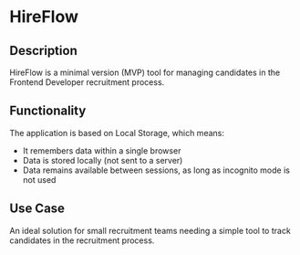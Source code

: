 # HireFlow

## Description

HireFlow is a minimal version (MVP) tool for managing candidates in the Frontend Developer recruitment process.

## Functionality

The application is based on Local Storage, which means:

- It remembers data within a single browser
- Data is stored locally (not sent to a server)
- Data remains available between sessions, as long as incognito mode is not used

## Use Case

An ideal solution for small recruitment teams needing a simple tool to track candidates in the recruitment process.
